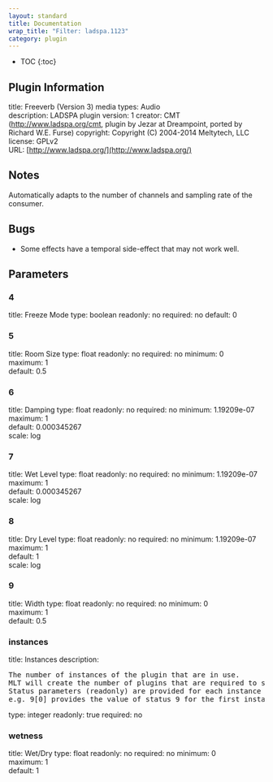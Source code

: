 ```yaml
---
layout: standard
title: Documentation
wrap_title: "Filter: ladspa.1123"
category: plugin
---
```

* TOC
{:toc}

## Plugin Information

title: Freeverb (Version 3)
media types:
Audio  
description: LADSPA plugin
version: 1
creator: CMT (http://www.ladspa.org/cmt, plugin by Jezar at Dreampoint, ported by Richard W.E. Furse)
copyright: Copyright (C) 2004-2014 Meltytech, LLC  
license: GPLv2  
URL: [http://www.ladspa.org/](http://www.ladspa.org/)  

## Notes

Automatically adapts to the number of channels and sampling rate of the consumer.

## Bugs

* Some effects have a temporal side-effect that may not work well.


## Parameters

### 4

title: Freeze Mode  type: boolean
readonly: no
required: no
default: 0  

### 5

title: Room Size  type: float
readonly: no
required: no
minimum: 0  
maximum: 1  
default: 0.5  

### 6

title: Damping  type: float
readonly: no
required: no
minimum: 1.19209e-07  
maximum: 1  
default: 0.000345267  
scale: log  

### 7

title: Wet Level  type: float
readonly: no
required: no
minimum: 1.19209e-07  
maximum: 1  
default: 0.000345267  
scale: log  

### 8

title: Dry Level  type: float
readonly: no
required: no
minimum: 1.19209e-07  
maximum: 1  
default: 1  
scale: log  

### 9

title: Width  type: float
readonly: no
required: no
minimum: 0  
maximum: 1  
default: 0.5  

### instances

title: Instances  description:
<pre>
The number of instances of the plugin that are in use.
MLT will create the number of plugins that are required to support the number of audio channels.
Status parameters (readonly) are provided for each instance and are accessed by specifying the instance number after the identifier (starting at zero).
e.g. 9[0] provides the value of status 9 for the first instance.
</pre>
type: integer
readonly: true
required: no

### wetness

title: Wet/Dry  type: float
readonly: no
required: no
minimum: 0  
maximum: 1  
default: 1  

